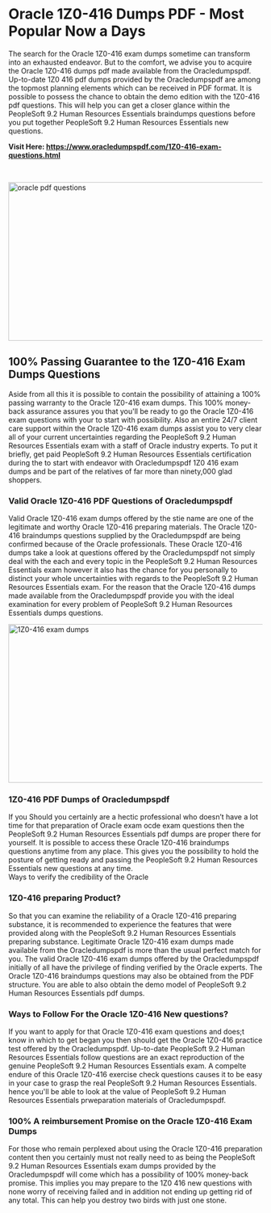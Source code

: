 <h1>Oracle 1Z0-416 Dumps PDF - Most Popular Now a Days</h1>
<p>The search for the Oracle 1Z0-416 exam dumps sometime can transform into an exhausted endeavor. But to the comfort, we advise you to acquire the Oracle 1Z0-416 dumps pdf made available from the Oracledumpspdf. Up-to-date 1Z0 416 pdf dumps provided by the Oracledumpspdf are among the topmost planning elements which can be received in PDF format. It is possible to possess the chance to obtain the demo edition with the 1Z0-416 pdf questions. This will help you can get a closer glance within the PeopleSoft 9.2 Human Resources Essentials braindumps questions before you put together PeopleSoft 9.2 Human Resources Essentials new questions.</p>
<p><strong>Visit Here: <a href="https://www.oracledumpspdf.com/1Z0-416-exam-questions.html">https://www.oracledumpspdf.com/1Z0-416-exam-questions.html</a></strong></p>
<p>&nbsp;</p>
<p><span style="font-weight: 400;"><img style="display: block; margin-left: auto; margin-right: auto;" src="https://i.ibb.co/RCKYBmz/digital-marketing-Made-with-Poster-My-Wall.jpg" alt="oracle pdf questions" width="850" height="314" /></span></p>
<h2><strong>100% Passing Guarantee to the 1Z0-416 Exam Dumps Questions</strong></h2>
<p>Aside from all this it is possible to contain the possibility of attaining a 100% passing warranty to the Oracle 1Z0-416 exam dumps. This 100% money-back assurance assures you that you'll be ready to go the Oracle 1Z0-416 exam questions with your to start with possibility. Also an entire 24/7 client care support within the Oracle 1Z0-416 exam dumps assist you to very clear all of your current uncertainties regarding the PeopleSoft 9.2 Human Resources Essentials exam with a staff of Oracle industry experts. To put it briefly, get paid PeopleSoft 9.2 Human Resources Essentials certification during the to start with endeavor with Oracledumpspdf 1Z0 416 exam dumps and be part of the relatives of far more than ninety,000 glad shoppers.</p>
<h3><strong>Valid Oracle 1Z0-416 PDF Questions of Oracledumpspdf</strong></h3>
<p>Valid Oracle 1Z0-416 exam dumps offered by the stie name are one of the legitimate and worthy Oracle 1Z0-416 preparing materials. The Oracle 1Z0-416 braindumps questions supplied by the Oracledumpspdf are being confirmed because of the Oracle professionals. These Oracle 1Z0-416 dumps take a look at questions offered by the Oracledumpspdf not simply deal with the each and every topic in the PeopleSoft 9.2 Human Resources Essentials exam however it also has the chance for you personally to distinct your whole uncertainties with regards to the PeopleSoft 9.2 Human Resources Essentials exam. For the reason that the Oracle 1Z0-416 dumps made available from the Oracledumpspdf provide you with the ideal examination for every problem of PeopleSoft 9.2 Human Resources Essentials dumps questions.</p>
<p><a href="https://www.oracledumpspdf.com/1Z0-416-exam-questions.html"><span style="font-weight: 400;"><img style="display: block; margin-left: auto; margin-right: auto;" src="https://i.ibb.co/zfVYYs0/Digital-Marketing-Agency-Made-with-Poster-My-Wall-1.jpg" alt="1Z0-416 exam dumps" width="850" height="314" /></span></a></p>
<h3><strong>1Z0-416 PDF Dumps of Oracledumpspdf</strong></h3>
<p>If you Should you certainly are a hectic professional who doesn&rsquo;t have a lot time for that preparation of Oracle exam ocde exam questions then the PeopleSoft 9.2 Human Resources Essentials pdf dumps are proper there for yourself. It is possible to access these Oracle 1Z0-416 braindumps questions anytime from any place. This gives you the possibility to hold the posture of getting ready and passing the PeopleSoft 9.2 Human Resources Essentials new questions at any time.<br />Ways to verify the credibility of the Oracle</p>
<h3>1Z0-416 preparing Product?</h3>
<p>So that you can examine the reliability of a Oracle 1Z0-416 preparing substance, it is recommended to experience the features that were provided along with the PeopleSoft 9.2 Human Resources Essentials preparing substance. Legitimate Oracle 1Z0-416 exam dumps made available from the Oracledumpspdf is more than the usual perfect match for you. The valid Oracle 1Z0-416 exam dumps offered by the Oracledumpspdf initially of all have the privilege of finding verified by the Oracle experts. The Oracle 1Z0-416 braindumps questions may also be obtained from the PDF structure. You are able to also obtain the demo model of PeopleSoft 9.2 Human Resources Essentials pdf dumps.</p>
<h3>Ways to Follow For the Oracle 1Z0-416 New questions?</h3>
<p>If you want to apply for that Oracle 1Z0-416 exam questions and does;t know in which to get began you then should get the Oracle 1Z0-416 practice test offered by the Oracledumpspdf. Up-to-date PeopleSoft 9.2 Human Resources Essentials follow questions are an exact reproduction of the genuine PeopleSoft 9.2 Human Resources Essentials exam. A compelte endure of this Oracle 1Z0-416 exercise check questions causes it to be easy in your case to grasp the real PeopleSoft 9.2 Human Resources Essentials. hence you'll be able to look at the value of PeopleSoft 9.2 Human Resources Essentials prweparation materials of Oracledumpspdf.</p>
<h3><strong>100% A reimbursement Promise on the Oracle 1Z0-416 Exam Dumps</strong></h3>
<p>For those who remain perplexed about using the Oracle 1Z0-416 preparation content then you certainly must not really need to as being the PeopleSoft 9.2 Human Resources Essentials exam dumps provided by the Oracledumpspdf will come which has a possibility of 100% money-back promise. This implies you may prepare to the 1Z0 416 new questions with none worry of receiving failed and in addition not ending up getting rid of any total. This can help you destroy two birds with just one stone.</p>
